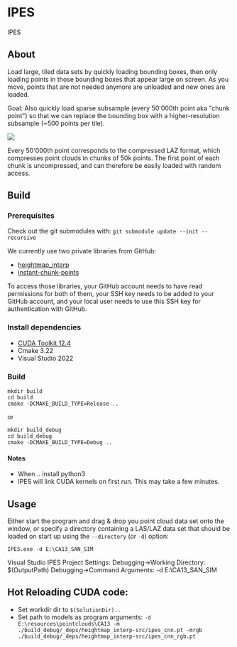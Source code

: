 # IPES
IPES

## About

Load large, tiled data sets by quickly loading bounding boxes, then only loading points in those bounding boxes that appear large on screen. As you move, points that are not needed anymore are unloaded and new ones are loaded.

Goal: Also quickly load sparse subsample (every 50'000th point aka "chunk point") so that we can replace the bounding box with a higher-resolution subsample (~500 points per tile).

<img src="./docs/direct_vis_2.gif" />

Every 50'000th point corresponds to the compressed LAZ format, which compresses point clouds in chunks of 50k points. The first point of each chunk is uncompressed, and can therefore be easily loaded with random access.

## Build

### Prerequisites

Check out the git submodules with:
`git submodule update --init --recursive`

We currently use two private libraries from GitHub:

- [heightmap_interp](https://github.com/ErlerPhilipp/heightmap_interp)
- [instant-chunk-points](https://github.com/JolifantoBambla/instant-chunk-points)

To access those libraries, your GitHub account needs to have read permissions for both of them, your SSH key needs to
be added to your GitHub account, and your local user needs to use this SSH key for authentication with GitHub.

### Install dependencies

- [CUDA Toolkit 12.4](https://developer.nvidia.com/cuda-12-4-1-download-archive)
- Cmake 3.22
- Visual Studio 2022

### Build

```
mkdir build
cd build
cmake -DCMAKE_BUILD_TYPE=Release ..
```
or 
```
mkdir build_debug
cd build_debug
cmake -DCMAKE_BUILD_TYPE=Debug ..
```

#### Notes

- When .. install python3
- IPES will link CUDA kernels on first run. This may take a few minutes.

## Usage

Either start the program and drag & drop you point cloud data set onto the window, or specify a directory containing
a LAS/LAZ data set that should be loaded on start up using the `--directory` (or `-d`) option:

````
IPES.exe -d E:\CA13_SAN_SIM
````

Visual Studio IPES Project Settings:
Debugging->Working Directory: $(OutputPath)
Debugging->Command Arguments: -d E:\CA13_SAN_SIM

## Hot Reloading CUDA code:

- Set workdir dir to ```$(SolutionDir)..```
- Set path to models as program arguments: 
```-d E:\resources\pointclouds\CA13 -m ./build_debug/_deps/heightmap_interp-src/ipes_cnn.pt -mrgb ./build_debug/_deps/heightmap_interp-src/ipes_cnn_rgb.pt```
